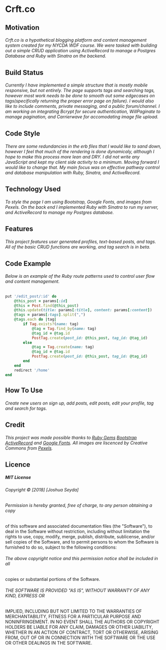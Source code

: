 # Crft.co
## Motivation
###### Crft.co is a hypothetical blogging platform and content management system created for my NYCDA WDF course. We were tasked with building out a simple CRUD application using ActiveRecord to manage a Postgres Database and Ruby with Sinatra on the backend. 
## Build Status
###### Currently I have implemented a simple structure that is _mostly_ mobile responsive, but not entirely. The page supports tags and searching tags, however most work needs to be done to smooth out  some edgecases on tags(specifically returning the proper error page on failure). I would also like to include comments, private messaging, and a public forum/channel. I am working on integrating Bcrypt for secure authentication, WillPaginate to manage pagination, and Carrierwave for accomodating image file upload.   
## Code Style
###### There are some redundancies in the erb files that I would like to sand down, however I feel that much of the rendering is done dynamicaly, although I hope to make this process more lean and DRY. I did not write any JavaScript and kept my client side activity to a minimum. Moving forward I would like to change that. My main focus was on effective pathway control and database manipulation with Ruby, Sinatra, and ActiveRecord. 
## Technology Used
###### To style the page I am using Bootstrap, Google Fonts, and images from Pexels. On the back end I implemented Ruby with Sinatra to run my server, and ActiveRecord to manage my Postgres database. 
## Features
######  This project features user generated profiles, text-based posts, and tags. All of the basic CRUD functions are working, and tag search is in beta. 
## Code Example
###### Below is an example of the Ruby route patterns used to control user flow and content management.
```ruby
put '/edit_post/:id' do
    @this_post = params[:id]
    @this = Post.find(@this_post)
    @this.update(title: params[:title], content: params[:content])
    @tags = params[:tags].split(",")
    @tags.each do |tag|
        if Tag.exists?(name: tag)
            @tag = Tag.find_by(name: tag)
            @tag_id = @tag.id
            PostTag.create(post_id: @this_post, tag_id: @tag_id)
        else
            @tag = Tag.create(name: tag)
            @tag_id = @tag.id
            PostTag.create(post_id: @this_post, tag_id: @tag_id)
        end
    end
    redirect '/home'
end
```
## How To Use
###### Create new users on sign up, add posts, edit posts, edit your profile, tag and search for tags. 
## Credit
###### This project was made possible thanks to [Ruby Gems](http://rubygems.org/) [Bootstrap](https://getbootstrap.com/) [ActiveRecord](https://github.com/rails/rails/tree/master/activerecord) and [Google Fonts](https://fonts.google.com/). All images are liscenced by Creative Commons from [Pexels](https://www.pexels.com/). 
## Licence
##### MIT License

###### Copyright &copy; [2018] [Joshua Seyda]

###### Permission is hereby granted, free of charge, to any person obtaining a copy
of this software and associated documentation files (the "Software"), to deal
in the Software without restriction, including without limitation the rights
to use, copy, modify, merge, publish, distribute, sublicense, and/or sell
copies of the Software, and to permit persons to whom the Software is
furnished to do so, subject to the following conditions:

###### The above copyright notice and this permission notice shall be included in all
copies or substantial portions of the Software.

###### THE SOFTWARE IS PROVIDED "AS IS", WITHOUT WARRANTY OF ANY KIND, EXPRESS OR
IMPLIED, INCLUDING BUT NOT LIMITED TO THE WARRANTIES OF MERCHANTABILITY,
FITNESS FOR A PARTICULAR PURPOSE AND NONINFRINGEMENT. IN NO EVENT SHALL THE
AUTHORS OR COPYRIGHT HOLDERS BE LIABLE FOR ANY CLAIM, DAMAGES OR OTHER
LIABILITY, WHETHER IN AN ACTION OF CONTRACT, TORT OR OTHERWISE, ARISING FROM,
OUT OF OR IN CONNECTION WITH THE SOFTWARE OR THE USE OR OTHER DEALINGS IN THE
SOFTWARE.


